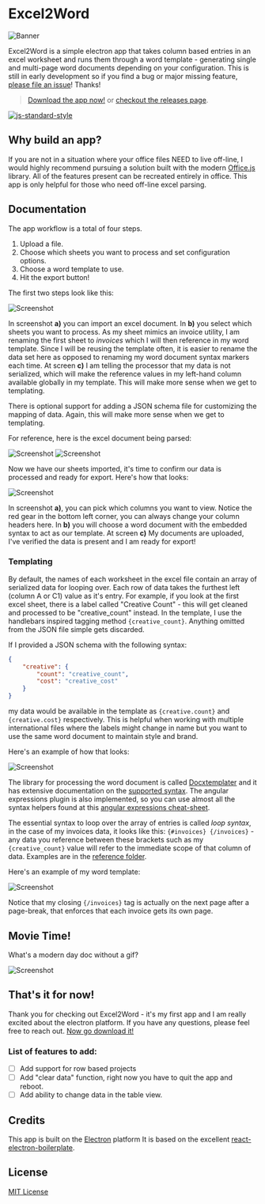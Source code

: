 # Excel2Word

![Banner](./reference/images/banner.png)

Excel2Word is a simple electron app that takes column based entries in an excel worksheet and runs them through a word template - generating single and multi-page word documents depending on your configuration. This is still in early development so if you find a bug or major missing feature, [please file an issue](https://github.com/motleydev/excel2word/issues)! Thanks!

> [Download the app now!](https://github.com/motleydev/excel2word/releases/download/v0.10.0-beta/Excel2Word.zip) or [checkout the releases page](https://github.com/motleydev/excel2word/releases).
> 

[![js-standard-style](https://cdn.rawgit.com/feross/standard/master/badge.svg)](http://standardjs.com)

## Why build an app?
If you are not in a situation where your office files NEED to live off-line, I would highly recommend pursuing a solution built with the modern [Office.js](https://dev.office.com/reference/add-ins/javascript-api-for-office) library. All of the features present can be recreated entirely in office. This app is only helpful for those who need off-line excel parsing.

## Documentation

The app workflow is a total of four steps.
1.  Upload a file.
2.  Choose which sheets you want to process and set configuration options.
3.  Choose a word template to use.
4.  Hit the export button!

The first two steps look like this:

![Screenshot](./reference/images/app-screens-1.png)

In screenshot **a)** you can import an excel document.
In **b)** you select which sheets you want to process. As my sheet mimics an invoice utility, I am renaming the first sheet to *invoices* which I will then reference in my word template. Since I will be reusing the template often, it is easier to rename the data set here as opposed to renaming my word document syntax markers each time.
At screen **c)** I am telling the processor that my data is not serialized, which will make the reference values in my left-hand column available globally in my template. This will make more sense when we get to templating.

There is optional support for adding a JSON schema file for customizing the mapping of data. Again, this will make more sense when we get to templating.

For reference, here is the excel document being parsed:

![Screenshot](./reference/images/excel_1.png)
![Screenshot](./reference/images/excel_2.png)

Now we have our sheets imported, it's time to confirm our data is processed and ready for export. Here's how that looks:

![Screenshot](./reference/images/app-screens-2.png)

In screenshot **a)**, you can pick which columns you want to view. Notice the red gear in the bottom left corner, you can always change your column headers here.
In **b)** you will choose a word document with the embedded syntax to act as our template.
At screen **c)** My documents are uploaded, I've verified the data is present and I am ready for export!

### Templating

By default, the names of each worksheet in the excel file contain an array of serialized data for looping over. Each row of data takes the furthest left (column A or C1) value as it's entry. For example, if you look at the first excel sheet, there is a label called "Creative Count" - this will get cleaned and processed to be "creative_count" instead. In the template, I use the handlebars inspired tagging method `{creative_count}`. Anything omitted from the JSON file simple gets discarded.

If I provided a JSON schema with the following syntax:

```JSON
{
	"creative": {
		"count": "creative_count",
		"cost": "creative_cost"
	}
}
```

my data would be available in the template as `{creative.count}` and `{creative.cost}` respectively. This is helpful when working with multiple international files where the labels might change in name but you want to use the same word document to maintain style and brand.

Here's an example of how that looks:

![Screenshot](./reference/images/syntax.png)

The library for processing the word document is called [Docxtemplater](https://docxtemplater.com/) and it has extensive documentation on the [supported syntax](https://docxtemplater.readthedocs.io/en/latest/syntax.html). The angular expressions plugin is also implemented, so you can use almost all the syntax helpers found at this [angular expressions cheat-sheet](https://teropa.info/blog/2014/03/23/angularjs-expressions-cheatsheet.html).

The essential syntax to loop over the array of entries is called *loop syntax*, in the case of my invoices data, it looks like this: `{#invoices} {/invoices}` - any data you reference between these brackets such as my `{creative_count}` value will refer to the immediate scope of that column of data. Examples are in the [reference folder](https://github.com/motleydev/excel2word/tree/master/reference).

Here's an example of my word template:

![Screenshot](./reference/images/word_1.png)

Notice that my closing `{/invoices}` tag is actually on the next page after a page-break, that enforces that each invoice gets its own page.

## Movie Time!
What's a modern day doc without a gif?

![Screenshot](./reference/images/appflow.gif)

## That's it for now!
Thank you for checking out Excel2Word - it's my first app and I am really excited about the electron platform. If you have any questions, please feel free to reach out. [Now go download it!](https://github.com/motleydev/excel2word/releases/download/v0.10.0-beta/Excel2Word.zip)

### List of features to add:
- [ ] Add support for row based projects
- [ ] Add "clear data" function, right now you have to quit the app and reboot.
- [ ] Add ability to change data in the table view.

## Credits
This app is built on the [Electron](http://electron.atom.io/) platform
It is based on the excellent [react-electron-boilerplate](https://github.com/chentsulin/electron-react-boilerplate).


## License

[MIT License](http://opensource.org/licenses/mit-license.php)
